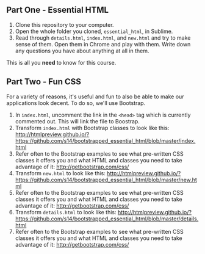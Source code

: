 ## Part One - Essential HTML

 1. Clone this repository to your computer.
 1. Open the whole folder you cloned, `essential_html`, in Sublime.
 1. Read through `details.html`, `index.html`, and `new.html` and try to make sense of them. Open them in Chrome and play with them. Write down any questions you have about anything at all in them.

This is all you **need** to know for this course.

## Part Two - Fun CSS

For a variety of reasons, it's useful and fun to also be able to make our applications look decent. To do so, we'll use Bootstrap.

 1. In `index.html`, uncomment the link in the `<head>` tag which is currently commented out. This will link the file to Boostrap.
 1. Transform `index.html` with Bootstrap classes to look like this: http://htmlpreview.github.io/?https://github.com/s14/bootstrapped_essential_html/blob/master/index.html
 1. Refer often to the Bootstrap examples to see what pre-written CSS classes it offers you and what HTML and classes you need to take advantage of it: http://getbootstrap.com/css/
 1. Transform `new.html` to look like this: http://htmlpreview.github.io/?https://github.com/s14/bootstrapped_essential_html/blob/master/new.html
 1. Refer often to the Bootstrap examples to see what pre-written CSS classes it offers you and what HTML and classes you need to take advantage of it: http://getbootstrap.com/css/
 1. Transform `details.html` to look like this: http://htmlpreview.github.io/?https://github.com/s14/bootstrapped_essential_html/blob/master/details.html
 1. Refer often to the Bootstrap examples to see what pre-written CSS classes it offers you and what HTML and classes you need to take advantage of it: http://getbootstrap.com/css/

